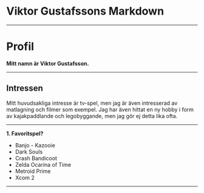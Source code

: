 # Viktor Gustafssons Markdown

---

# Profil

__Mitt namn är Viktor Gustafsson.__

---

## Intressen

Mitt huvudsakliga intresse är tv-spel, men jag är även intresserad av matlagning och filmer som exempel.
Jag har även hittat en ny hobby i form av kajakpaddlande och legobyggande, men jag gör ej detta lika ofta.


---

**1. Favoritspel?**

- Banjo - Kazooie
- Dark Souls
- Crash Bandicoot
- Zelda Ocarina of Time
- Metroid Prime
- Xcom 2

---
